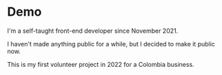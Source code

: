 # Demo 

I'm a self-taught front-end developer since November 2021.

I haven't made anything public for a while, but I decided to make it public now.

This is my first volunteer project in 2022 for a Colombia business. 
